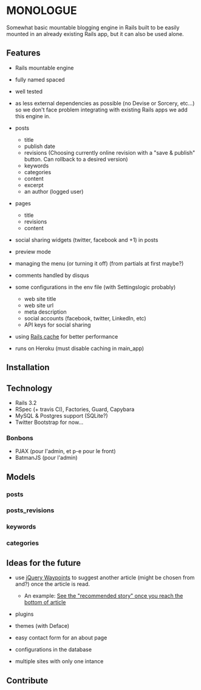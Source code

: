 # MONOLOGUE

Somewhat basic mountable blogging engine in Rails built to be easily mounted in an already existing Rails app, but it can also be used alone.

## Features
- Rails mountable engine
- fully named spaced
- well tested
- as less external dependencies as possible (no Devise or Sorcery, etc…) so we don't face problem integrating with existing Rails apps we add this engine in.

- posts
	- title
	- publish date
	- revisions (Choosing currently online revision with a "save & publish" button. Can rollback to a desired version)
	- keywords
	- categories
	- content
	- excerpt
	- an author (logged user)
- pages
	- title
	- revisions
	- content
- social sharing widgets (twitter, facebook and +1) in posts
- preview mode
- managing the menu (or turning it off) (from partials at first maybe?)

- comments handled by disqus
- some configurations in the env file (with Settingslogic probably)
	- web site title
	- web site url
	- meta description
	- social accounts (facebook, twitter, LinkedIn, etc)
	- API keys for social sharing

- using [Rails cache](http://edgeguides.rubyonrails.org/caching_with_rails.html) for better performance

- runs on Heroku (must disable caching in main_app)


## Installation

## Technology
- Rails 3.2
- RSpec (+ travis CI), Factories, Guard, Capybara
- MySQL & Postgres support (SQLite?)
- Twitter Bootstrap for now...

### Bonbons
- PJAX (pour l'admin, et p-e pour le front)
- BatmanJS (pour l'admin)

## Models
### posts
### posts_revisions
### keywords
### categories


## Ideas for the future

- use [jQuery Waypoints](http://imakewebthings.github.com/jquery-waypoints/) to suggest another article (might be chosen from and?) once the article is read.
	- An example: [See the "recommended story" once you reach the bottom of article](http://www.readwriteweb.com/archives/the_other_1_people_who_still_use_ie6.php)

- plugins
- themes (with Deface)

- easy contact form for an about page
- configurations in the database

- multiple sites with only one intance

## Contribute